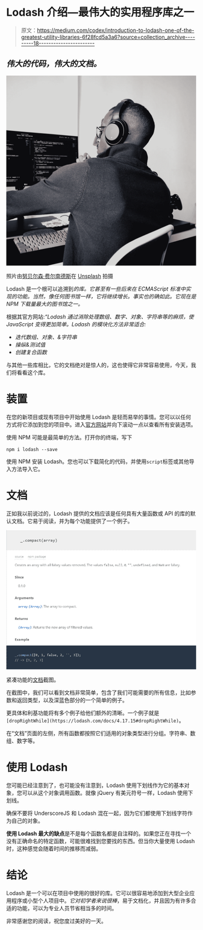 # Lodash 介绍—最伟大的实用程序库之一

> 原文：<https://medium.com/codex/introduction-to-lodash-one-of-the-greatest-utility-libraries-6f28fcd5a3a6?source=collection_archive---------18----------------------->

## *伟大的代码，伟大的文档。*

![](img/10ad271579a4cbb5192674fee46d7fdb.png)

照片由[努贝尔森·费尔南德斯](https://unsplash.com/@nublson?utm_source=unsplash&utm_medium=referral&utm_content=creditCopyText)在 [Unsplash](https://unsplash.com/s/photos/javascript?utm_source=unsplash&utm_medium=referral&utm_content=creditCopyText) 拍摄

Lodash 是一个根可以追溯到*的库。它甚至有一些后来在 ECMAScript 标准中实现的功能。当然，像任何图书馆一样，它将继续增长。事实也的确如此。它现在是 NPM 下载量最大的图书馆之一。*

根据其官方网站:*“Lodash 通过消除处理数组、数字、对象、字符串等的麻烦，使 JavaScript 变得更加简单。Lodash 的模块化方法非常适合:*

*   *迭代数组、对象、&字符串*
*   *操纵&测试值*
*   *创建复合函数*

与其他一些库相比，它的文档绝对是惊人的，这也使得它非常容易使用，今天，我们将看看这个库。

# 装置

在您的新项目或现有项目中开始使用 Lodash 是轻而易举的事情。您可以以任何方式将它添加到您的项目中。进入[官方网站](https://lodash.com/)并向下滚动一点以查看所有安装选项。

使用 NPM 可能是最简单的方法。打开你的终端，写下

```
npm i lodash --save
```

使用 NPM 安装 Lodash。您也可以下载简化的代码，并使用`script`标签或其他导入方法导入它。

# 文档

正如我以前说过的，Lodash 提供的文档应该是任何具有大量函数或 API 的库的默认文档。它易于阅读，并为每个功能提供了一个例子。

![](img/83da97be92b8e0b25194278958acc840.png)

紧凑功能的[文档](https://lodash.com/docs/4.17.15#compact)截图。

在截图中，我们可以看到文档非常简单，包含了我们可能需要的所有信息，比如参数和返回类型，以及深蓝色部分的一个简单的例子。

更具体和利基功能将有多个例子给他们额外的清晰。一个例子就是`[dropRightWhile](https://lodash.com/docs/4.17.15#dropRightWhile)`。

在“文档”页面的左侧，所有函数都按照它们适用的对象类型进行分组。字符串、数组、数字等。

# 使用 Lodash

您可能已经注意到了，也可能没有注意到，Lodash 使用下划线作为它的基本对象，您可以从这个对象调用函数。就像 jQuery 有美元符号一样，Lodash 使用下划线。

确保不要将 UnderscoreJS 和 Lodash 混在一起，因为它们都使用下划线字符作为自己的对象。

**使用 Lodash 最大的缺点**是不是每个函数名都是自注释的。如果您正在寻找一个没有正确命名的特定函数，可能很难找到您要找的东西。但当你大量使用 Lodash 时，这种感觉会随着时间的推移而减弱。

# 结论

Lodash 是一个可以在项目中使用的很好的库。它可以很容易地添加到大型企业应用程序或小型个人项目中。*它对初学者来说很棒*，易于文档化，并且因为有许多合适的功能，可以为专业人员节省相当多的时间。

非常感谢您的阅读，祝您度过美好的一天。